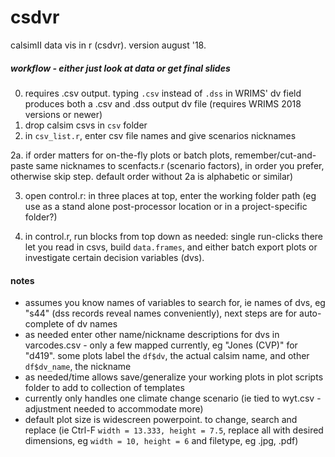# csdvr
 calsimII data vis in r (csdvr). version august '18.
 
##### workflow - either just look at data or get final slides

0. requires .csv output. typing `.csv` instead of `.dss` in WRIMS' dv field produces both a .csv and .dss output dv file (requires WRIMS 
   2018 versions or newer)
1. drop calsim csvs in `csv` folder
2. in `csv_list.r`, enter csv file names and give scenarios nicknames

2a.  if order matters for on-the-fly plots or batch plots, remember/cut-and-paste same nicknames to scenfacts.r (scenario factors), in order you prefer, otherwise skip step. default order without 2a is alphabetic or similar)

3. open control.r: in three places at top, enter the working folder path (eg use as a stand alone post-processor location or in a project-specific folder?)

4. in control.r, run blocks from top down as needed: single run-clicks there let you read in csvs, build `data.frames`, and either batch export plots or investigate certain decision variables (dvs). 

#### notes #####
- assumes you know names of variables to search for, ie names of dvs, eg "s44" (dss records reveal names conveniently), next steps are for auto-complete of dv names
- as needed enter other name/nickname descriptions for dvs in varcodes.csv - only a few mapped currently, eg "Jones (CVP)" for "d419". some plots label the `df$dv`, the actual calsim name, and other `df$dv_name`, the nickname
- as needed/time allows save/generalize your working plots in plot scripts folder to add to collection of templates
- currently only handles one climate change scenario (ie tied to wyt.csv - adjustment needed to accommodate more)
- default plot size is widescreen powerpoint. to change, search and replace (ie Ctrl-F `width = 13.333, height = 7.5`, replace all with 
  desired dimensions, eg `width = 10, height = 6` and filetype, eg .jpg, .pdf)
